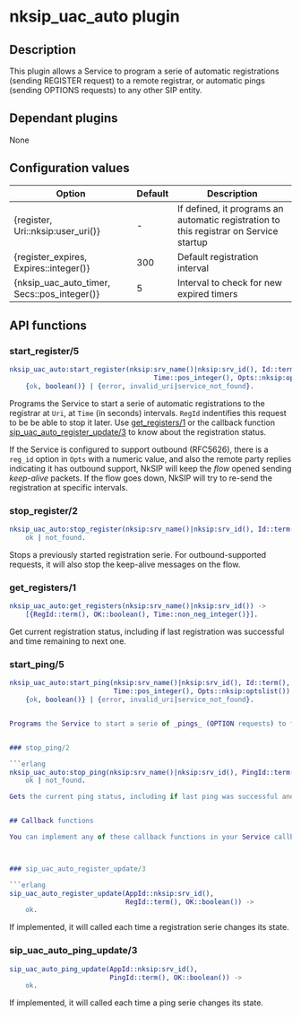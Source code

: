 # nksip_uac_auto plugin

## Description

This plugin allows a Service to program a serie of automatic registrations (sending REGISTER request) to a remote registrar, or automatic pings (sending OPTIONS requests) to any other SIP entity.


## Dependant plugins

None


## Configuration values

Option|Default|Description
---|---|---
{register, Uri::nksip:user_uri()}|-|If defined, it programs an automatic registration to this registrar on Service startup 
{register_expires, Expires::integer()}|300|Default registration interval
{nksip_uac_auto_timer, Secs::pos_integer()}|5|Interval to check for new expired timers



## API functions

### start_register/5 

```erlang
nksip_uac_auto:start_register(nksip:srv_name()|nksip:srv_id(), Id::term(), Uri::nksip:user_uri(), 
								    Time::pos_integer(), Opts::nksip:optslist()) -> 
    {ok, boolean()} | {error, invalid_uri|service_not_found}.
```

Programs the Service to start a serie of automatic registrations to the registrar at `Uri`, at `Time` (in seconds) intervals. `RegId` indentifies this request to be be able to stop it later. Use [get_registers/1](#get_registers1) or the  callback function [sip_uac_auto_register_update/3](#sip_uac_auto_register_update3) to know about the registration status.

If the Service is configured to support outbound (RFC5626), there is a `reg_id` option in `Opts` with a numeric value, and also the remote party replies indicating it has outbound support, NkSIP will keep the _flow_ opened sending _keep-alive_ packets. If the flow goes down, NkSIP will try to re-send the registration at specific intervals.


### stop_register/2

```erlang
nksip_uac_auto:stop_register(nksip:srv_name()|nksip:srv_id(), Id::term()) -> 
    ok | not_found.
```

Stops a previously started registration serie.
For outbound-supported requests, it will also stop the keep-alive messages on the flow.


### get_registers/1

```erlang
nksip_uac_auto:get_registers(nksip:srv_name()|nksip:srv_id()) -> 
    [{RegId::term(), OK::boolean(), Time::non_neg_integer()}].
```
Get current registration status, including if last registration was successful and time remaining to next one.
 

### start_ping/5

```erlang
nksip_uac_auto:start_ping(nksip:srv_name()|nksip:srv_id(), Id::term(), Uri::nksip:user_uri(), 
						  Time::pos_integer(), Opts::nksip:optslist()) -> 
    {ok, boolean()} | {error, invalid_uri|service_not_found}.


Programs the Service to start a serie of _pings_ (OPTION requests) to the SIP element at `Uri`, at `Time` (in seconds) intervals. `Id` indentifies this request to be able to stop it later. Use [get_pings1](#get_pings1) or the callback function [sip_uac_auto_ping_update/3](#sip_uac_auto_ping_update3) to know about the ping status.


### stop_ping/2

```erlang
nksip_uac_auto:stop_ping(nksip:srv_name()|nksip:srv_id(), PingId::term()) ->
    ok | not_found.

Gets the current ping status, including if last ping was successful and time remaining to next one.


## Callback functions

You can implement any of these callback functions in your Service callback module.



### sip_uac_auto_register_update/3

```erlang
sip_uac_auto_register_update(AppId::nksip:srv_id(), 
                             RegId::term(), OK::boolean()) ->
    ok.
```

If implemented, it will called each time a registration serie changes its state.


### sip_uac_auto_ping_update/3

```erlang
sip_uac_auto_ping_update(AppId::nksip:srv_id(), 
                         PingId::term(), OK::boolean()) ->
    ok.
```

If implemented, it will called each time a ping serie changes its state.
